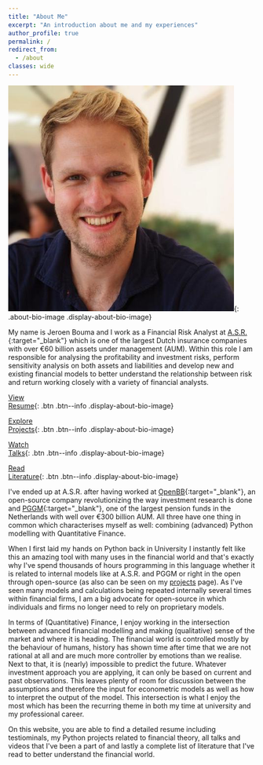 ```yaml
---
title: "About Me"
excerpt: "An introduction about me and my experiences"
author_profile: true
permalink: /
redirect_from:
  - /about
classes: wide
---
```


![Bio Image](/assets/images/default/bio-photo.jpg){: .about-bio-image .display-about-bio-image}

My name is Jeroen Bouma and I work as a Financial Risk Analyst at [A.S.R.](https://www.asrnl.com/){:target="_blank"} which is one of the largest Dutch insurance companies with over €60 billion assets under management (AUM). Within this role I am responsible for analysing the profitability and investment risks, perform sensitivity analysis on both assets and liabilities and develop new and existing financial models to better understand the relationship between risk and return working closely with a variety of financial analysts.

<div class="about-row display-about-bio-image">
<div markdown="1" class="about-buttons-column">

[View <br /> Resume](/resume){: .btn .btn--info .display-about-bio-image}

</div>
<div markdown="1" class="about-buttons-column">

[Explore <br /> Projects](/projects){: .btn .btn--info .display-about-bio-image}

</div>
<div markdown="1" class="about-buttons-column">

[Watch <br /> Talks](/talks){: .btn .btn--info .display-about-bio-image} 

</div>
<div markdown="1" class="about-buttons-column">

[Read <br /> Literature](/literature){: .btn .btn--info .display-about-bio-image}

</div>
</div>

I've ended up at A.S.R. after having worked at [OpenBB](https://openbb.co/){:target="_blank"}, an open-source company revolutionizing the way investment research is done and [PGGM](https://www.pggm.nl/en/){:target="_blank"}, one of the largest pension funds in the Netherlands with well over €300 billion AUM.  All three have one thing in common which characterises myself as well: combining (advanced) Python modelling with Quantitative Finance.

When I first laid my hands on Python back in University I instantly felt like this an amazing tool with many uses in the financial world and that's exactly why I've spend thousands of hours programming in this language whether it is related to internal models like at A.S.R. and PGGM or right in the open through open-source (as also can be seen on my [projects](/projects) page). As I've seen many models and calculations being repeated internally several times within financial firms, I am a big advocate for open-source in which individuals and firms no longer need to rely on proprietary models.

In terms of (Quantitative) Finance, I enjoy working in the intersection between advanced financial modelling and making (qualitative) sense of the market and where it is heading. The financial world is controlled mostly by the behaviour of humans, history has shown time after time that we are not rational at all and are much more controller by emotions than we realise. Next to that, it is (nearly) impossible to predict the future. Whatever investment approach you are applying, it can only be based on current and past observations. This leaves plenty of room for discussion between the assumptions and therefore the input for econometric models as well as how to interpret the output of the model. This intersection is what I enjoy the most which has been the recurring theme in both my time at university and my professional career.

On this website, you are able to find a detailed resume including testiominals, my Python projects related to financial theory, all talks and videos that I've been a part of and lastly a complete list of literature that I've read to better understand the financial world.

